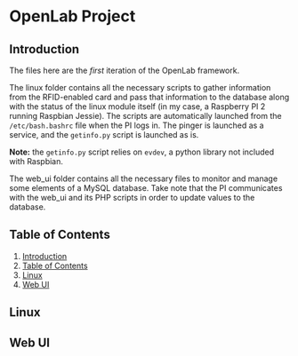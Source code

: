 # OpenLab Project

## Introduction

The files here are the _first_ iteration of the OpenLab framework.

The linux folder contains all the necessary scripts to gather information from the RFID-enabled card and pass that information to the database along with the status of the linux module itself (in my case, a Raspberry PI 2 running Raspbian Jessie). The scripts are automatically launched from the `/etc/bash.bashrc` file when the PI logs in. The pinger is launched as a service, and the `getinfo.py` script is launched as is.

**Note:** the `getinfo.py` script relies on `evdev`, a python library not included with Raspbian.

The web_ui folder contains all the necessary files to monitor and manage some elements of a MySQL database. Take note that the PI communicates with the web_ui and its PHP scripts in order to update values to the database.

## Table of Contents

1. [Introduction](https://github.com/ivanscode/openlab#Introduction)
2. [Table of Contents](https://github.com/ivanscode/openlab#table-of-contents)
3. [Linux](https://github.com/ivanscode/openlab#Linux)
4. [Web UI](https://github.com/ivanscode/openlab#Web-UI)

## Linux

## Web UI
